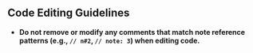 ## Code Editing Guidelines

- **Do not remove or modify any comments that match note reference patterns (e.g., `// n#2`, `// note: 3`) when editing code.**